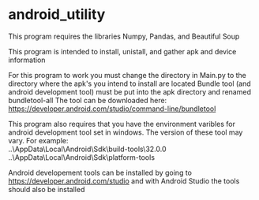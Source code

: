 # android_utility

This program requires the libraries Numpy, Pandas, and Beautiful Soup

This program is intended to install, unistall, and gather apk and device information

For this program to work you must change the directory in Main.py to the directory where the apk's you intend to install are located
Bundle tool (and android development tool) must be put into the apk directory and renamed bundletool-all
The tool can be downloaded here: https://developer.android.com/studio/command-line/bundletool

This program also requires that you have the environment varibles for android development tool set in windows. The version of these tool may vary.
For example: <br>
  ..\AppData\Local\Android\Sdk\build-tools\32.0.0
  ..\AppData\Local\Android\Sdk\platform-tools
  
  
  Android developement tools can be installed by going to https://developer.android.com/studio and with Android Studio the tools should also be installed
